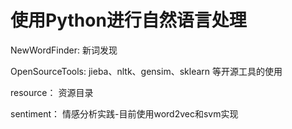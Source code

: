 # 使用Python进行自然语言处理


NewWordFinder:
新词发现


OpenSourceTools:
jieba、nltk、gensim、sklearn 等开源工具的使用

resource：
资源目录

sentiment：
情感分析实践-目前使用word2vec和svm实现


